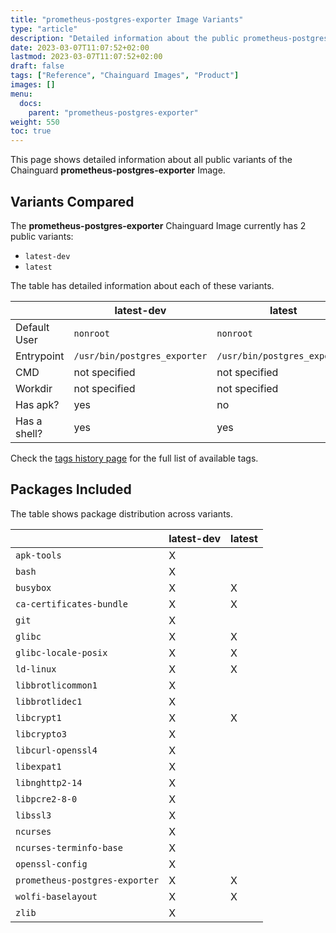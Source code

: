 ```yaml
---
title: "prometheus-postgres-exporter Image Variants"
type: "article"
description: "Detailed information about the public prometheus-postgres-exporter Chainguard Image variants"
date: 2023-03-07T11:07:52+02:00
lastmod: 2023-03-07T11:07:52+02:00
draft: false
tags: ["Reference", "Chainguard Images", "Product"]
images: []
menu:
  docs:
    parent: "prometheus-postgres-exporter"
weight: 550
toc: true
---
```


This page shows detailed information about all public variants of the Chainguard **prometheus-postgres-exporter** Image.

## Variants Compared
The **prometheus-postgres-exporter** Chainguard Image currently has 2 public variants: 

- `latest-dev`
- `latest`

The table has detailed information about each of these variants.

|              | latest-dev                   | latest                       |
|--------------|------------------------------|------------------------------|
| Default User | `nonroot`                    | `nonroot`                    |
| Entrypoint   | `/usr/bin/postgres_exporter` | `/usr/bin/postgres_exporter` |
| CMD          | not specified                | not specified                |
| Workdir      | not specified                | not specified                |
| Has apk?     | yes                          | no                           |
| Has a shell? | yes                          | yes                          |

Check the [tags history page](/chainguard/chainguard-images/reference/prometheus-postgres-exporter/tags_history/) for the full list of available tags.

## Packages Included
The table shows package distribution across variants.

|                                | latest-dev | latest |
|--------------------------------|------------|--------|
| `apk-tools`                    | X          |        |
| `bash`                         | X          |        |
| `busybox`                      | X          | X      |
| `ca-certificates-bundle`       | X          | X      |
| `git`                          | X          |        |
| `glibc`                        | X          | X      |
| `glibc-locale-posix`           | X          | X      |
| `ld-linux`                     | X          | X      |
| `libbrotlicommon1`             | X          |        |
| `libbrotlidec1`                | X          |        |
| `libcrypt1`                    | X          | X      |
| `libcrypto3`                   | X          |        |
| `libcurl-openssl4`             | X          |        |
| `libexpat1`                    | X          |        |
| `libnghttp2-14`                | X          |        |
| `libpcre2-8-0`                 | X          |        |
| `libssl3`                      | X          |        |
| `ncurses`                      | X          |        |
| `ncurses-terminfo-base`        | X          |        |
| `openssl-config`               | X          |        |
| `prometheus-postgres-exporter` | X          | X      |
| `wolfi-baselayout`             | X          | X      |
| `zlib`                         | X          |        |

